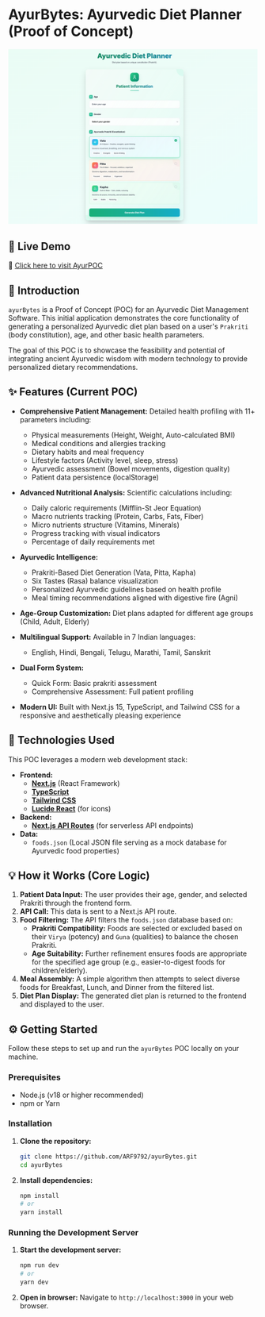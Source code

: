 # AyurBytes: Ayurvedic Diet Planner (Proof of Concept)

![AyurBytes App Screenshot](./public/images/1.png)

## 🚀 Live Demo
🔗 [Click here to visit AyurPOC](https://ayurpoc.vercel.app/)

## 🌟 Introduction

`ayurBytes` is a Proof of Concept (POC) for an Ayurvedic Diet Management Software. This initial application demonstrates the core functionality of generating a personalized Ayurvedic diet plan based on a user's `Prakriti` (body constitution), age, and other basic health parameters.

The goal of this POC is to showcase the feasibility and potential of integrating ancient Ayurvedic wisdom with modern technology to provide personalized dietary recommendations.

## ✨ Features (Current POC)

* **Comprehensive Patient Management:** Detailed health profiling with 11+ parameters including:
  - Physical measurements (Height, Weight, Auto-calculated BMI)
  - Medical conditions and allergies tracking
  - Dietary habits and meal frequency
  - Lifestyle factors (Activity level, sleep, stress)
  - Ayurvedic assessment (Bowel movements, digestion quality)
  - Patient data persistence (localStorage)

* **Advanced Nutritional Analysis:** Scientific calculations including:
  - Daily caloric requirements (Mifflin-St Jeor Equation)
  - Macro nutrients tracking (Protein, Carbs, Fats, Fiber)
  - Micro nutrients structure (Vitamins, Minerals)
  - Progress tracking with visual indicators
  - Percentage of daily requirements met

* **Ayurvedic Intelligence:**
  - Prakriti-Based Diet Generation (Vata, Pitta, Kapha)
  - Six Tastes (Rasa) balance visualization
  - Personalized Ayurvedic guidelines based on health profile
  - Meal timing recommendations aligned with digestive fire (Agni)

* **Age-Group Customization:** Diet plans adapted for different age groups (Child, Adult, Elderly)

* **Multilingual Support:** Available in 7 Indian languages:
  - English, Hindi, Bengali, Telugu, Marathi, Tamil, Sanskrit

* **Dual Form System:**
  - Quick Form: Basic prakriti assessment
  - Comprehensive Assessment: Full patient profiling

* **Modern UI:** Built with Next.js 15, TypeScript, and Tailwind CSS for a responsive and aesthetically pleasing experience

## 🚀 Technologies Used

This POC leverages a modern web development stack:

* **Frontend:**
    * [**Next.js**](https://nextjs.org/) (React Framework)
    * [**TypeScript**](https://www.typescriptlang.org/)
    * [**Tailwind CSS**](https://tailwindcss.com/)
    * [**Lucide React**](https://lucide.dev/) (for icons)
* **Backend:**
    * [**Next.js API Routes**](https://nextjs.org/docs/api-routes/introduction) (for serverless API endpoints)
* **Data:**
    * `foods.json` (Local JSON file serving as a mock database for Ayurvedic food properties)

## 💡 How it Works (Core Logic)

1.  **Patient Data Input:** The user provides their age, gender, and selected Prakriti through the frontend form.
2.  **API Call:** This data is sent to a Next.js API route.
3.  **Food Filtering:** The API filters the `foods.json` database based on:
    * **Prakriti Compatibility:** Foods are selected or excluded based on their `Virya` (potency) and `Guna` (qualities) to balance the chosen Prakriti.
    * **Age Suitability:** Further refinement ensures foods are appropriate for the specified age group (e.g., easier-to-digest foods for children/elderly).
4.  **Meal Assembly:** A simple algorithm then attempts to select diverse foods for Breakfast, Lunch, and Dinner from the filtered list.
5.  **Diet Plan Display:** The generated diet plan is returned to the frontend and displayed to the user.

## ⚙️ Getting Started

Follow these steps to set up and run the `ayurBytes` POC locally on your machine.

### Prerequisites

* Node.js (v18 or higher recommended)
* npm or Yarn

### Installation

1.  **Clone the repository:**
    ```bash
    git clone https://github.com/ARF9792/ayurBytes.git
    cd ayurBytes
    ```

2.  **Install dependencies:**
    ```bash
    npm install
    # or
    yarn install
    ```

### Running the Development Server

1.  **Start the development server:**
    ```bash
    npm run dev
    # or
    yarn dev
    ```

2.  **Open in browser:**
    Navigate to `http://localhost:3000` in your web browser.
